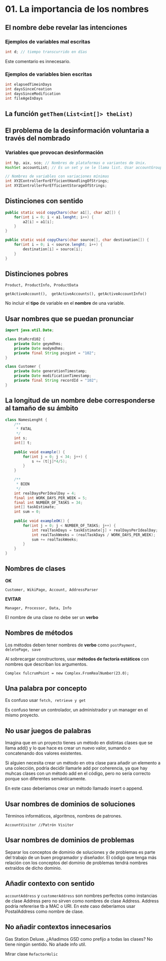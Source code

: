 # 01. La importancia de los nombres

## El nombre debe revelar las intenciones

### Ejemplos de variables mal escritas

```java
int d; // tiempo transcurrido en días
```
Este comentario es innecesario.

### Ejemplos de variables bien escritas

```java 
int elapsedTimeinDays
int daysSinceCreation
int daysSinceModification
int fileAgeInDays
```

## La función `getThem(List<int[]> theList)`

## El problema de la desinformación voluntaria a través del nombrado

### Variables que provocan desinformación

```java
int hp, aix, sco; // Nombres de plataformas o variantes de Unix.
HashSet accountList; // Es un set y se le llama list. Usar accountGroup, accounts...
```
```java
// Nombres de variables con variaciones mínimas        
int XYZControllerForEfficientHandlingOfStrings;
int XYZControllerForEfficientStorageOfStrings;
```

## Distinciones con sentido

```java
public static void copyChars(char a1[], char a2[]) {
    for(int i = 0; i < a1.lenght; i++) {
        a2[i] = a1[i];
    }
}
```
```java
public static void copyChars(char source[], char destination[]) {
    for(int i = 0; i < source.lenght; i++) {
        destination[i] = source[i];    
    }    
}
```

## Distinciones pobres

`Product, ProductInfo, ProductData`

`getActiveAccount(),  getActiveAccounts(), getActiveAccountInfo()`

No incluir el **tipo** de variable en el **nombre** de una variable.

## Usar nombres que se puedan pronunciar

```java
import java.util.Date;

class DtaRcrd102 {
    private Date geymdhms;
    private Date modymdhms;
    private final String pszgint = "102";
}
```
```java
class Customer {
    private Date generationTimestamp;
    private Date modificationTimestamp;
    private final String recordId = "102";
}
```

## La longitud de un nombre debe corresponderse al tamaño de su ámbito

```java
class NamesLenght {
    /**
     * FATAL
     */
    int s;
    int[] t;
    
    public void example() {
        for(int j = 0; j < 34; j++) {
            s += (t[j]*4/5);
        }
    }

    /**
     * BIEN
     */
    int realDaysPerIdealDay = 4;
    final int WORK_DAYS_PER_WEEK = 5;
    final int NUMBER_OF_TASKS = 34;
    int[] taskEstimate;
    int sum = 0;
    
    public void exampleOK() {
        for(int j = 0; j < NUMBER_OF_TASKS; j++) {
            int realTaskDays = taskEstimate[j] + realDaysPerIdealDay;
            int realTaskWeeks = (realTaskDays / WORK_DAYS_PER_WEEK);
            sum += realTaskWeeks;
        }    
    }
}
```

## Nombres de clases

**OK**

`Customer, WikiPage, Account, AddressParser`

**EVITAR**

`Manager, Processor, Data, Info`

El nombre de una clase no debe ser un **verbo**

## Nombres de métodos

Los métodos deben tener nombres de **verbo** como `postPayment, deletePage, save`

Al sobrecargar constructores, usar **métodos de factoría estáticos** con nombres que describan los argumentos.

`Complex fulcrumPoint = new Complex.FromRealNumber(23.0);`

## Una palabra por concepto

Es confuso usar `fetch, retrieve y get`

Es confuso tener un controlador, un administrador y un manager en el mismo proyecto.

## No usar juegos de palabras

Imagina que en un proyecto tienes un método en distintas clases que se llama add() y lo que hace es crear un nuevo valor,
sumando o concatenando dos valores existentes.

Si alguien necesita crear un método en otra clase para añadir un elemento a una colección, podría decidir llamarle add
por coherencia, ya que hay muhcas clases con un método add en el código, pero no sería correcto porque son diferentes semánticamente.

En este caso deberíamos crear un método llamado insert o append.

## Usar nombres de dominios de soluciones

Términos informáticos, algoritmos, nombres de patrones.

`AccountVisitor //Patrón Visitor`

## Usar nombres de dominios de problemas

Separar los conceptos de dominio de soluciones y de problemas es parte del trabajo de un buen programador y diseñador.
El código que tenga más relación con los conceptos del dominio de problemas tendrá nombres extraídos de dicho dominio.

## Añadir contexto con sentido

`accountAddress` y `customerAddress` son nombres perfectos como instancias de clase Address pero no sirven como nombres 
de clase Address. Address podría refererise tb a MAC o URI. En este caso deberíamos usar PostalAddress como nombre de clase.

## No añadir contextos innecesarios

Gas Station Deluxe. ¿Añadimos GSD como prefijo a todas las clases? No tiene ningún sentido. No añade info util.

Mirar clase `RefactorHolic`
